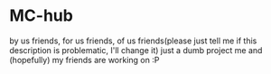 # MC-hub
by us friends, for us friends, of us friends(please just tell me if this description is problematic, I'll change it)
just a dumb project me and (hopefully) my friends are working on :P

